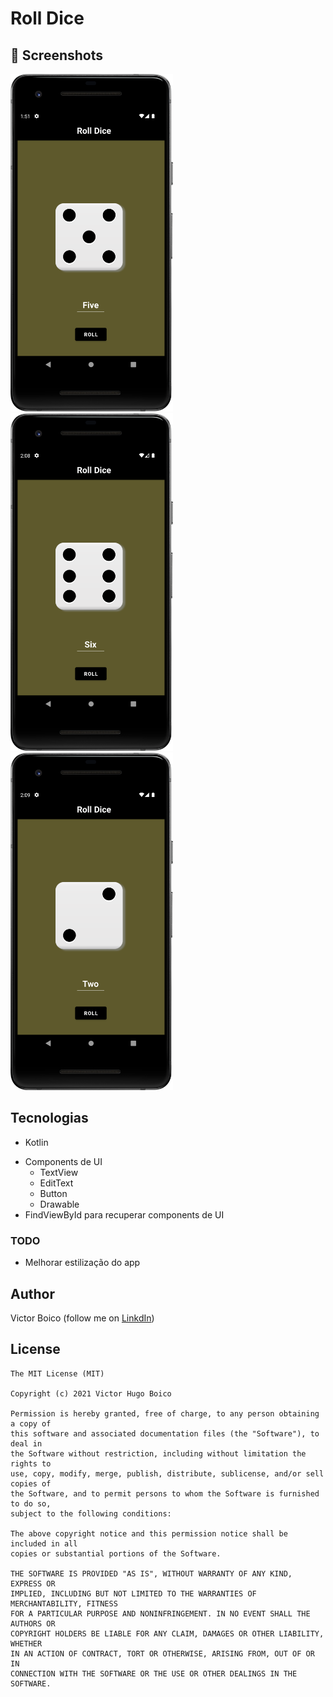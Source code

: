 # Roll Dice


## :camera_flash: Screenshots
<!-- You can add more screenshots here if you like -->
<img src="/results/dado_imagem1.png" width="260">&emsp;<img src="/results/dado_imagem2.png" width="260">&emsp;<img src="/results/dado_imagem3.png" width="260">

## Tecnologias
* Kotlin
- Components de UI
    - TextView
    - EditText
    - Button
    - Drawable
- FindViewById para recuperar components de UI


### TODO
- Melhorar estilização do app

## Author
Victor Boico (follow me on [LinkdIn](https://www.linkedin.com/in/victor-boico-a13560269/))

## License
```
The MIT License (MIT)

Copyright (c) 2021 Victor Hugo Boico

Permission is hereby granted, free of charge, to any person obtaining a copy of
this software and associated documentation files (the "Software"), to deal in
the Software without restriction, including without limitation the rights to
use, copy, modify, merge, publish, distribute, sublicense, and/or sell copies of
the Software, and to permit persons to whom the Software is furnished to do so,
subject to the following conditions:

The above copyright notice and this permission notice shall be included in all
copies or substantial portions of the Software.

THE SOFTWARE IS PROVIDED "AS IS", WITHOUT WARRANTY OF ANY KIND, EXPRESS OR
IMPLIED, INCLUDING BUT NOT LIMITED TO THE WARRANTIES OF MERCHANTABILITY, FITNESS
FOR A PARTICULAR PURPOSE AND NONINFRINGEMENT. IN NO EVENT SHALL THE AUTHORS OR
COPYRIGHT HOLDERS BE LIABLE FOR ANY CLAIM, DAMAGES OR OTHER LIABILITY, WHETHER
IN AN ACTION OF CONTRACT, TORT OR OTHERWISE, ARISING FROM, OUT OF OR IN
CONNECTION WITH THE SOFTWARE OR THE USE OR OTHER DEALINGS IN THE SOFTWARE.
```
